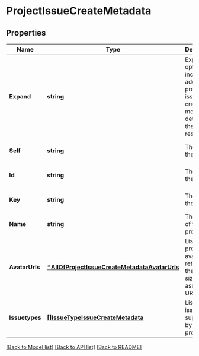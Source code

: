 # ProjectIssueCreateMetadata

## Properties
Name | Type | Description | Notes
------------ | ------------- | ------------- | -------------
**Expand** | **string** | Expand options that include additional project issue create metadata details in the response. | [optional] [default to null]
**Self** | **string** | The URL of the project. | [optional] [default to null]
**Id** | **string** | The ID of the project. | [optional] [default to null]
**Key** | **string** | The key of the project. | [optional] [default to null]
**Name** | **string** | The name of the project. | [optional] [default to null]
**AvatarUrls** | [***AllOfProjectIssueCreateMetadataAvatarUrls**](AllOfProjectIssueCreateMetadataAvatarUrls.md) | List of the project&#x27;s avatars, returning the avatar size and associated URL. | [optional] [default to null]
**Issuetypes** | [**[]IssueTypeIssueCreateMetadata**](IssueTypeIssueCreateMetadata.md) | List of the issue types supported by the project. | [optional] [default to null]

[[Back to Model list]](../README.md#documentation-for-models) [[Back to API list]](../README.md#documentation-for-api-endpoints) [[Back to README]](../README.md)

